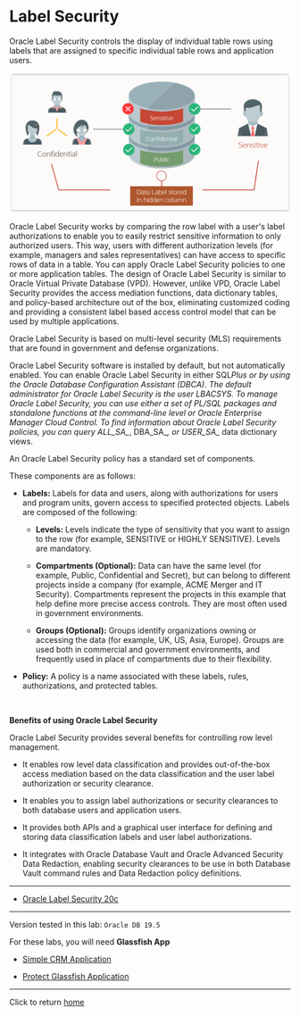 # Label Security

Oracle Label Security controls the display of individual table rows using labels that are assigned to specific individual table rows and application users.

![](../images/OLS_Concept.PNG)

Oracle Label Security works by comparing the row label with a user's label authorizations to enable you to easily restrict sensitive information to only authorized users. This way, users with different authorization levels (for example, managers and sales representatives) can have access to specific rows of data in a table. You can apply Oracle Label Security policies to one or more application tables. The design of Oracle Label Security is similar to Oracle Virtual Private Database (VPD). However, unlike VPD, Oracle Label Security provides the access mediation functions, data dictionary tables, and policy-based architecture out of the box, eliminating customized coding and providing a consistent label based access control model that can be used by multiple applications.

Oracle Label Security is based on multi-level security (MLS) requirements that are found in government and defense organizations.

Oracle Label Security software is installed by default, but not automatically enabled. You can enable Oracle Label Security in either SQL*Plus or by using the Oracle Database Configuration Assistant (DBCA). The default administrator for Oracle Label Security is the user LBACSYS. To manage Oracle Label Security, you can use either a set of PL/SQL packages and standalone functions at the command-line level or Oracle Enterprise Manager Cloud Control. To find information about Oracle Label Security policies, you can query ALL_SA_*, DBA_SA_*, or USER_SA_* data dictionary views.

An Oracle Label Security policy has a standard set of components.

These components are as follows:

- **Labels:** Labels for data and users, along with authorizations for users and program units, govern access to specified protected objects. Labels are composed of the following:

    - **Levels:** Levels indicate the type of sensitivity that you want to assign to the row (for example, SENSITIVE or HIGHLY SENSITIVE). Levels are mandatory.

    - **Compartments (Optional):** Data can have the same level (for example, Public, Confidential and Secret), but can belong to different projects inside a company (for example, ACME Merger and IT Security). Compartments represent the projects in this example that help define more precise access controls. They are most often used in government environments.

    - **Groups (Optional):** Groups identify organizations owning or accessing the data (for example, UK, US, Asia, Europe). Groups are used both in commercial and government environments, and frequently used in place of compartments due to their flexibility.

- **Policy:** A policy is a name associated with these labels, rules, authorizations, and protected tables.

<br>

**Benefits of using Oracle Label Security**

Oracle Label Security provides several benefits for controlling row level management.

- It enables row level data classification and provides out-of-the-box access mediation based on the data classification and the user label authorization or security clearance.

- It enables you to assign label authorizations or security clearances to both database users and application users.

- It provides both APIs and a graphical user interface for defining and storing data classification labels and user label authorizations.

- It integrates with Oracle Database Vault and Oracle Advanced Security Data Redaction, enabling security clearances to be use in both Database Vault command rules and Data Redaction policy definitions.

---

- [Oracle Label Security 20c](https://docs.oracle.com/en/database/oracle/oracle-database/20/olsag/introduction-to-oracle-label-security.html#GUID-C20C62AE-2A30-45F9-AEEA-52A0D3286FBA)

---

Version tested in this lab: `Oracle DB 19.5`

For these labs, you will need **Glassfish App**

- [Simple CRM Application](../simple-crm-app/simple-crm-app.md)

- [Protect Glassfish Application](../protect-glassfish-app/protect-glassfish-app.md)

---

Click to return [home](/README.md)
